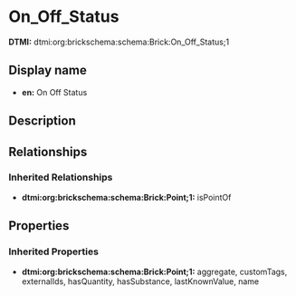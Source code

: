 # On_Off_Status
**DTMI:** dtmi:org:brickschema:schema:Brick:On_Off_Status;1
## Display name
- **en:** On Off Status
## Description
## Relationships
### Inherited Relationships
* **dtmi:org:brickschema:schema:Brick:Point;1:** isPointOf
## Properties
### Inherited Properties
* **dtmi:org:brickschema:schema:Brick:Point;1:** aggregate, customTags, externalIds, hasQuantity, hasSubstance, lastKnownValue, name
